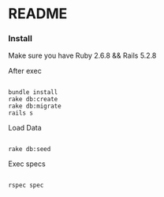 # README

### Install 

Make sure you have Ruby 2.6.8 && Rails 5.2.8


After exec 

```

bundle install
rake db:create 
rake db:migrate 
rails s 

```

Load Data

```

rake db:seed

```


Exec  specs

```

rspec spec
 
```
